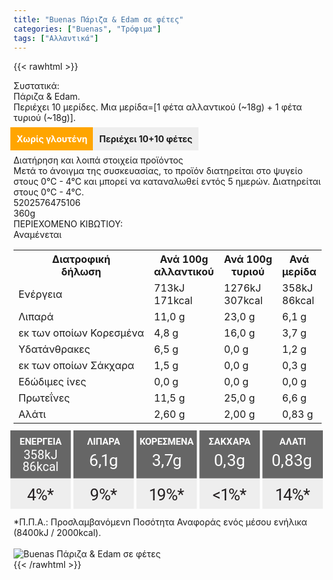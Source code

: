 ```yaml
---
title: "Buenas Πάριζα & Edam σε φέτες"
categories: ["Buenas", "Τρόφιμα"]
tags: ["Αλλαντικά"]
---
```

{{< rawhtml >}}

<div class="sload130"><div class="product"><div id="sistatika">Συστατικά:</div><div class="alltext">Πάριζα &amp; Edam.<br>Περιέχει 10 μερίδες. Μια μερίδα=[1 φέτα αλλαντικού (~18g) + 1 φέτα τυριού (~18g)].<br><br><b style="background:orange;margin:-5px;padding:10px;color:#fff">Χωρίς γλουτένη</b> <b style="margin:0;background:#eee;padding:10px">Περιέχει 10+10 φέτες</b><br><br></div><div id="loipa">Διατήρηση και λοιπά στοιχεία προϊόντος</div><div class="alltext">Μετά το άνοιγμα της συσκευασίας, το προϊόν διατηρείται στο ψυγείο στους 0°C - 4°C και μπορεί να καταναλωθεί εντός 5 ημερών. Διατηρείται στους 0°C - 4°C.</div><div id="barcode"><div id="barimage1"></div><span id="bartext">5202576475106</span></div><div id="varos"><div id="varosimage1"></div><span id="varostext">360g</span></div><div id="kivotio">ΠΕΡΙΕΧΟΜΕΝΟ ΚΙΒΩΤΙΟΥ:<br>Αναμένεται</div><table id="diatable"><tbody><tr><th>Διατροφική<br>δήλωση</th><th>Ανά 100g<br>αλλαντικού</th><th>Ανά 100g<br>τυριού</th><th>Ανά<br>μερίδα</th></tr><tr><td class="texr2">Ενέργεια</td><td class="texr">713kJ<br>171kcal</td><td class="texr">1276kJ<br>307kcal</td><td class="texr">358kJ<br>86kcal</td></tr><tr><td class="texr2">Λιπαρά</td><td class="texr">11,0 g</td><td class="texr">23,0 g</td><td class="texr">6,1 g</td></tr><tr><td class="gray">εκ των οποίων Κορεσµένα</td><td class="gray2">4,8 g</td><td class="gray2">16,0 g</td><td class="gray2">3,7 g</td></tr><tr><td class="texr2">Yδατάνθρακες</td><td class="texr">6,5 g</td><td class="texr">0,0 g</td><td class="texr">1,2 g</td></tr><tr><td class="gray">εκ των οποίων Σάκχαρα</td><td class="gray2">1,5 g</td><td class="gray2">0,0 g</td><td class="gray2">0,3 g</td></tr><tr><td class="texr2">Eδώδιμες ίνες</td><td class="texr">0,0 g</td><td class="texr">0,0 g</td><td class="texr">0,0 g</td></tr><tr><td class="texr2">Πρωτεΐνες</td><td class="texr">11,5 g</td><td class="texr">25,0 g</td><td class="texr">6,6 g</td></tr><tr><td class="texr2">Αλάτι</td><td class="texr">2,60 g</td><td class="texr">2,00 g</td><td class="texr">0,83 g</td></tr></tbody></table><div class="alltext"><div class="varel" style="width:500px;margin:-5px"><svg xmlns="http://www.w3.org/2000/svg" viewBox="0 0 403.25 101.26"><defs><style>.cls-1{fill:#eee}.cls-2{fill:#666}.cls-23,.cls-3,.cls-33,.cls-45,.cls-55{font-size:12px;font-family:Roboto-Bold,Roboto;font-weight:700}.cls-13,.cls-23,.cls-3,.cls-30,.cls-33,.cls-41,.cls-45,.cls-55{fill:#fff}.cls-3{letter-spacing:0}.cls-4{letter-spacing:-.01em}.cls-5{letter-spacing:-.02em}.cls-6{letter-spacing:-.01em}.cls-7{letter-spacing:0}.cls-8{letter-spacing:-.01em}.cls-9{letter-spacing:-.01em}.cls-10,.cls-30,.cls-41{font-size:21px}.cls-10{fill:#231f20}.cls-10,.cls-13,.cls-30,.cls-41{font-family:Roboto-Medium,Roboto}.cls-11{letter-spacing:-.03em}.cls-12{letter-spacing:-.05em}.cls-13{font-size:15.82px}.cls-14{letter-spacing:-.01em}.cls-15{letter-spacing:0}.cls-16{letter-spacing:0}.cls-17{letter-spacing:0}.cls-18{letter-spacing:-.01em}.cls-19{letter-spacing:-.02em}.cls-20{letter-spacing:0}.cls-21{letter-spacing:0}.cls-22{letter-spacing:0}.cls-23{letter-spacing:-.01em}.cls-24{letter-spacing:-.01em}.cls-25{letter-spacing:0}.cls-26{letter-spacing:0}.cls-27{letter-spacing:-.06em}.cls-28{letter-spacing:-.01em}.cls-29{letter-spacing:-.01em}.cls-31{letter-spacing:-.08em}.cls-32{letter-spacing:-.06em}.cls-33{letter-spacing:-.04em}.cls-34{letter-spacing:-.01em}.cls-35{letter-spacing:-.02em}.cls-36{letter-spacing:0}.cls-37{letter-spacing:-.01em}.cls-38{letter-spacing:0}.cls-39{letter-spacing:0}.cls-40{letter-spacing:-.07em}.cls-41{letter-spacing:0}.cls-42{letter-spacing:-.02em}.cls-43{letter-spacing:-.06em}.cls-44{letter-spacing:0}.cls-45{letter-spacing:.02em}.cls-46{letter-spacing:.03em}.cls-47{letter-spacing:.03em}.cls-48{letter-spacing:0}.cls-49{letter-spacing:-.06em}.cls-50{letter-spacing:-.03em}.cls-51{letter-spacing:-.08em}.cls-52{letter-spacing:-.01em}.cls-53{letter-spacing:.02em}.cls-54{letter-spacing:-.01em}.cls-55{letter-spacing:.03em}.cls-56{letter-spacing:.03em}.cls-57{letter-spacing:-.09em}.cls-58{letter-spacing:-.01em}.cls-59{letter-spacing:-.06em}.cls-60{letter-spacing:.01em}.cls-61{letter-spacing:0}</style></defs><title></title><g id="Layer_2" data-name="Layer 2"><g id="Layer_1-2" data-name="Layer 1"><rect class="cls-1" width="77.97" height="101.26"></rect><path class="cls-1" d="M249.63,0h66.63a5.67,5.67,0,0,1,5.67,5.67v95.59a0,0,0,0,1,0,0H244a0,0,0,0,1,0,0V5.67A5.67,5.67,0,0,1,249.63,0Z"></path><rect class="cls-1" x="162.64" width="77.97" height="101.26"></rect><path class="cls-1" d="M87,0h66.63a5.67,5.67,0,0,1,5.67,5.67v95.59a0,0,0,0,1,0,0h-78a0,0,0,0,1,0,0V5.67A5.67,5.67,0,0,1,87,0Z"></path><path class="cls-1" d="M330.95,0h66.63a5.67,5.67,0,0,1,5.67,5.67v95.59a0,0,0,0,1,0,0h-78a0,0,0,0,1,0,0V5.67A5.67,5.67,0,0,1,330.95,0Z"></path><rect class="cls-2" width="77.97" height="61.87"></rect><text class="cls-3" transform="translate(11.92 18.94)">Ε<tspan class="cls-4" x="6.74" y="0">Ν</tspan><tspan x="15.12" y="0">Ε</tspan><tspan class="cls-5" x="21.86" y="0">Ρ</tspan><tspan class="cls-6" x="29.38" y="0">Γ</tspan><tspan class="cls-7" x="35.91" y="0">Ε</tspan><tspan class="cls-8" x="42.63" y="0">Ι</tspan><tspan class="cls-9" x="46.06" y="0">Α</tspan></text><text class="cls-10" transform="translate(21.5 90.05)"><tspan class="cls-11">4</tspan><tspan class="cls-12" x="11.22" y="0">%</tspan><tspan x="25.69" y="0">*</tspan></text><text class="cls-13" transform="translate(17.04 36.73)"><tspan class="cls-14">3</tspan><tspan class="cls-15" x="8.81" y="0">5</tspan><tspan class="cls-16" x="17.87" y="0">8</tspan><tspan class="cls-17" x="26.89" y="0">k</tspan><tspan x="35.11" y="0">J</tspan><tspan class="cls-18"><tspan x="-1.38" y="15.82">8</tspan><tspan class="cls-15" x="7.49" y="15.82">6</tspan><tspan class="cls-19" x="16.55" y="15.82">k</tspan><tspan class="cls-20" x="24.43" y="15.82">c</tspan><tspan class="cls-21" x="32.74" y="15.82">a</tspan><tspan class="cls-22" x="41.24" y="15.82">l</tspan></tspan></text><rect class="cls-2" x="81.32" width="77.97" height="61.87"></rect><text class="cls-23" transform="translate(99.01 18.94)">Λ<tspan class="cls-24" x="7.67" y="0">Ι</tspan><tspan class="cls-25" x="11.02" y="0">Π</tspan><tspan class="cls-26" x="19.49" y="0">Α</tspan><tspan class="cls-27" x="27.55" y="0">Ρ</tspan><tspan class="cls-28" x="34.51" y="0">Α</tspan></text><text class="cls-10" transform="translate(102.57 90.05)"><tspan class="cls-29">9</tspan><tspan class="cls-12" x="11.72" y="0">%</tspan><tspan x="26.19" y="0">*</tspan></text><text class="cls-30" transform="translate(101.52 46.16)">6<tspan class="cls-31" x="11.94" y="0">,</tspan><tspan class="cls-32" x="14.97" y="0">1</tspan><tspan x="25.66" y="0">g</tspan></text><rect class="cls-2" x="162.64" width="77.97" height="61.87"></rect><text class="cls-33" transform="translate(166.68 18.94)">Κ<tspan class="cls-34" x="7.09" y="0">Ο</tspan><tspan class="cls-35" x="15.24" y="0">Ρ</tspan><tspan class="cls-36" x="22.76" y="0">Ε</tspan><tspan class="cls-37" x="29.55" y="0">Σ</tspan><tspan class="cls-4" x="36.2" y="0">Μ</tspan><tspan class="cls-38" x="46.62" y="0">Ε</tspan><tspan class="cls-39" x="53.36" y="0">Ν</tspan><tspan class="cls-9" x="61.81" y="0">Α</tspan></text><text class="cls-10" transform="translate(178.64 90.05)"><tspan class="cls-40">1</tspan><tspan class="cls-29" x="10.49" y="0">9</tspan><tspan class="cls-12" x="22.21" y="0">%</tspan><tspan x="36.68" y="0">*</tspan></text><text class="cls-41" transform="translate(182.63 46.16)">3<tspan class="cls-42" x="11.83" y="0">,</tspan><tspan class="cls-43" x="15.95" y="0">7</tspan><tspan class="cls-44" x="26.62" y="0">g</tspan></text><rect class="cls-2" x="243.96" width="77.97" height="61.87"></rect><text class="cls-45" transform="translate(255.9 18.94)">Σ<tspan class="cls-26" x="7" y="0">Α</tspan><tspan class="cls-46" x="15.06" y="0">Κ</tspan><tspan class="cls-47" x="23.06" y="0">Χ</tspan><tspan class="cls-48" x="30.98" y="0">Α</tspan><tspan class="cls-49" x="39.04" y="0">Ρ</tspan><tspan class="cls-9" x="46.01" y="0">Α</tspan></text><text class="cls-10" transform="translate(260.86 90.05)"><tspan class="cls-50">&lt;</tspan><tspan class="cls-51" x="10.07" y="0">1</tspan><tspan class="cls-12" x="20.42" y="0">%</tspan><tspan x="34.89" y="0">*</tspan></text><text class="cls-30" transform="translate(262.74 46.16)"><tspan class="cls-52">0</tspan><tspan class="cls-53" x="11.77" y="0">,</tspan><tspan class="cls-54" x="16.72" y="0">3</tspan><tspan x="28.5" y="0">g</tspan></text><rect class="cls-2" x="325.28" width="77.97" height="61.87"></rect><text class="cls-55" transform="translate(347.13 18.94)">Α<tspan class="cls-56" x="8.4" y="0">Λ</tspan><tspan class="cls-57" x="16.48" y="0">Α</tspan><tspan class="cls-58" x="23.51" y="0">Τ</tspan><tspan class="cls-9" x="30.77" y="0">Ι</tspan></text><text class="cls-10" transform="translate(341.48 90.05)"><tspan class="cls-59">1</tspan><tspan class="cls-11" x="10.6" y="0">4</tspan><tspan class="cls-12" x="21.82" y="0">%</tspan><tspan x="36.29" y="0">*</tspan></text><text class="cls-30" transform="translate(337.14 46.16)"><tspan class="cls-52">0</tspan><tspan class="cls-60" x="11.77" y="0">,</tspan><tspan class="cls-61" x="16.59" y="0">8</tspan><tspan class="cls-54" x="28.57" y="0">3</tspan><tspan x="40.35" y="0">g</tspan></text></g></g></svg><br></div><br>*Π.Π.Α.: Προσλαμβανόμενn Ποσότητα Αναφοράς ενός μέσου ενήλικα (8400kJ / 2000kcal).<br></div><br><div class="pimg"><img alt="Buenas Πάριζα &amp; Edam σε φέτες" title="Buenas Πάριζα &amp; Edam σε φέτες" src="/media/images/buenas-pariza-&amp;-edam-se-fetes.jpg"></div></div></div>
{{< /rawhtml >}}


